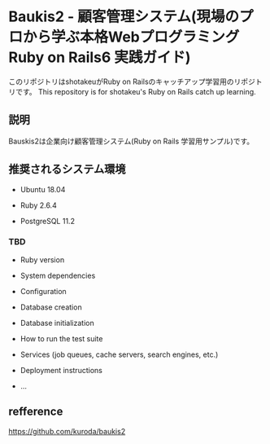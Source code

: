# Baukis2 - 顧客管理システム(現場のプロから学ぶ本格Webプログラミング Ruby on Rails6 実践ガイド)

このリポジトリはshotakeuがRuby on Railsのキャッチアップ学習用のリポジトリです。
This repository is for shotakeu's Ruby on Rails catch up learning.

## 説明

Bauskis2は企業向け顧客管理システム(Ruby on Rails 学習用サンプル)です。

## 推奨されるシステム環境

* Ubuntu 18.04

* Ruby 2.6.4

* PostgreSQL 11.2

### TBD

* Ruby version

* System dependencies

* Configuration

* Database creation

* Database initialization

* How to run the test suite

* Services (job queues, cache servers, search engines, etc.)

* Deployment instructions

* ...

## refference

https://github.com/kuroda/baukis2


